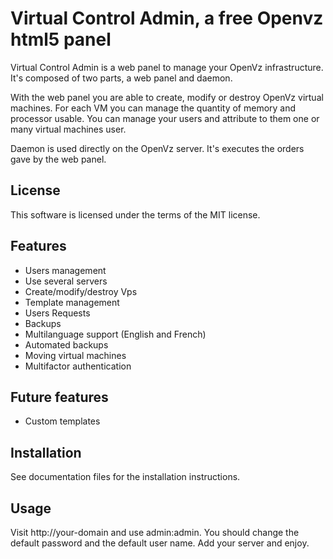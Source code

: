 # Virtual Control Admin, a free Openvz html5 panel

Virtual Control Admin is a web panel to manage your OpenVz infrastructure.
It's composed of two parts, a web panel and daemon.

With the web panel you are able to create, modify or destroy OpenVz virtual
machines. For each VM you can manage the quantity of memory and processor
usable. You can manage your users and attribute to them one or many virtual
machines user.

Daemon is used directly on the OpenVz server. It's executes the orders gave
by the web panel.

## License

This software is licensed under the terms of the MIT license.

## Features

* Users management
* Use several servers
* Create/modify/destroy Vps
* Template management
* Users Requests
* Backups
* Multilanguage support (English and French)
* Automated backups
* Moving virtual machines
* Multifactor authentication

## Future features

* Custom templates

## Installation

See documentation files for the installation instructions.

## Usage

Visit http://your-domain and use admin:admin. You should change the default
password and the default user name. Add your server and enjoy.

